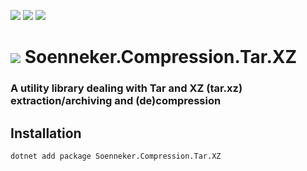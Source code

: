 ﻿[![](https://img.shields.io/nuget/v/soenneker.compression.tar.xz.svg?style=for-the-badge)](https://www.nuget.org/packages/soenneker.compression.tar.xz/)
[![](https://img.shields.io/github/actions/workflow/status/soenneker/soenneker.compression.tar.xz/publish-package.yml?style=for-the-badge)](https://github.com/soenneker/soenneker.compression.tar.xz/actions/workflows/publish-package.yml)
[![](https://img.shields.io/nuget/dt/soenneker.compression.tar.xz.svg?style=for-the-badge)](https://www.nuget.org/packages/soenneker.compression.tar.xz/)

# ![](https://user-images.githubusercontent.com/4441470/224455560-91ed3ee7-f510-4041-a8d2-3fc093025112.png) Soenneker.Compression.Tar.XZ
### A utility library dealing with Tar and XZ (tar.xz) extraction/archiving and (de)compression

## Installation

```
dotnet add package Soenneker.Compression.Tar.XZ
```
